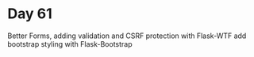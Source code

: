 # Day 61

Better Forms, adding validation and CSRF protection with Flask-WTF
add bootstrap styling with Flask-Bootstrap

